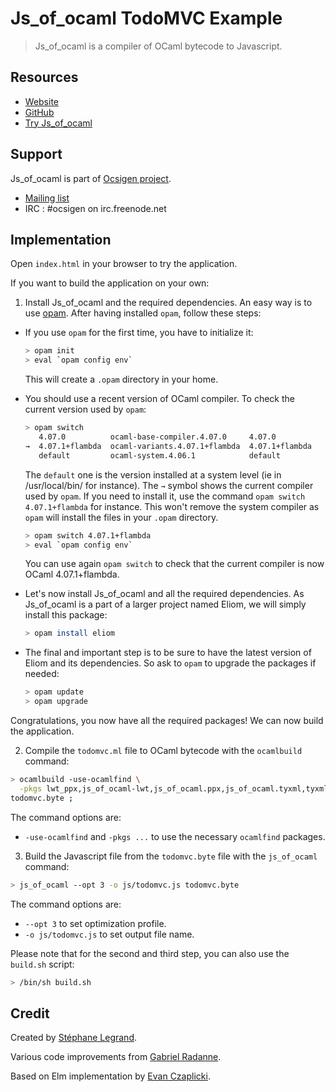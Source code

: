 # Js_of_ocaml TodoMVC Example

> Js_of_ocaml is a compiler of OCaml bytecode to Javascript.

## Resources

- [Website](http://ocsigen.org/js_of_ocaml/)
- [GitHub](https://github.com/ocsigen/js_of_ocaml)
- [Try Js_of_ocaml](http://try.ocamlpro.com/js_of_ocaml/)

## Support

Js_of_ocaml is part of [Ocsigen project](http://ocsigen.org/).

- [Mailing list](https://sympa.inria.fr/sympa/subscribe/ocsigen)
- IRC : #ocsigen on irc.freenode.net


## Implementation

Open `index.html` in your browser to try the application.

If you want to build the application on your own:

1. Install Js_of_ocaml and the required dependencies. An easy way is to use [opam](https://opam.ocaml.org/). After having installed `opam`, follow these steps:

  - If you use `opam` for the first time, you have to initialize it:

    ```sh
    > opam init
    > eval `opam config env`
    ```

    This will create a `.opam` directory in your home.

  - You should use a recent version of OCaml compiler. To check the current version used by `opam`:

    ```sh
    > opam switch
       4.07.0          ocaml-base-compiler.4.07.0     4.07.0
    →  4.07.1+flambda  ocaml-variants.4.07.1+flambda  4.07.1+flambda
       default         ocaml-system.4.06.1            default
    ```

    The `default` one is the version installed at a system level (ie in /usr/local/bin/ for instance). The `→` symbol shows the current compiler used by `opam`. If you need to install it, use the command `opam switch 4.07.1+flambda` for instance. This won't remove the system compiler as `opam` will install the files in your `.opam` directory.

    ```sh
    > opam switch 4.07.1+flambda
    > eval `opam config env`
    ```

    You can use again `opam switch` to check that the current compiler is now OCaml 4.07.1+flambda.

  - Let's now install Js_of_ocaml and all the required dependencies. As Js_of_ocaml is a part of a larger project named Eliom, we will simply install this package:

    ```sh
    > opam install eliom
    ```

  - The final and important step is to be sure to have the latest version of Eliom and its dependencies. So ask to `opam` to upgrade the packages if needed:

    ```sh
    > opam update
    > opam upgrade
    ```

  Congratulations, you now have all the required packages! We can now build the application.

2. Compile the `todomvc.ml` file to OCaml bytecode with the `ocamlbuild` command:

  ```sh
  > ocamlbuild -use-ocamlfind \
	-pkgs lwt_ppx,js_of_ocaml-lwt,js_of_ocaml.ppx,js_of_ocaml.tyxml,tyxml,ppx_deriving,js_of_ocaml-ppx.deriving,js_of_ocaml.deriving,react,reactiveData \
  todomvc.byte ;
  ```

  The command options are:
  - `-use-ocamlfind` and `-pkgs ...` to use the necessary `ocamlfind` packages.

3. Build the Javascript file from the `todomvc.byte` file with the `js_of_ocaml` command:

  ```sh
  > js_of_ocaml --opt 3 -o js/todomvc.js todomvc.byte
  ```

  The command options are:
  - `--opt 3` to set optimization profile.
  - `-o js/todomvc.js` to set output file name.

Please note that for the second and third step, you can also use the `build.sh` script:

```sh
> /bin/sh build.sh
```

## Credit

Created by [Stéphane Legrand](https://github.com/slegrand45).

Various code improvements from [Gabriel Radanne](https://github.com/Drup).

Based on Elm implementation by [Evan Czaplicki](https://github.com/evancz).
